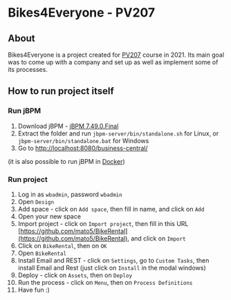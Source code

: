 # Bikes4Everyone - PV207

## About

Bikes4Everyone is a project created for [PV207](https://is.muni.cz/predmet/fi/jaro2021/PV207?lang=en) course in 2021. Its main goal was to come up with a company and set up as well as implement some of its processes.

## How to run project itself

### Run jBPM

1. Download jBPM - [jBPM 7.49.0.Final](https://download.jboss.org/jbpm/release/7.49.0.Final/jbpm-server-7.49.0.Final-dist.zip)
2. Extract the folder and run `jbpm-server/bin/standalone.sh` for Linux, or `jbpm-server/bin/standalone.bat` for Windows
3. Go to [http://localhost:8080/business-central/](http://localhost:8080/business-central/)

(it is also possible to run jBPM in [Docker](https://hub.docker.com/r/jboss/jbpm-server-full/))

### Run project

1. Log in as `wbadmin`, password `wbadmin`
2. Open `Design`
3. Add space - click on `Add space`, then fill in name, and click on `Add`
4. Open your new space
5. Import project - click on `Import project`, then fill in this URL [https://github.com/mato5/BikeRental](https://github.com/mato5/BikeRental), and click on `Import`
6. Click on `BikeRental`, then on `OK`
7. Open `BikeRental`
8. Install Email and REST - click on `Settings`, go to `Custom Tasks`, then install Email and Rest (just click on `Install` in the modal windows)
9. Deploy - click on `Assets`, then on `Deploy`
10. Run the process - click on `Menu`, then on `Process Definitions`
11. Have fun :)
